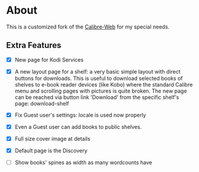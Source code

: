 # About

This is a customized fork of the [Calibre-Web](https://github.com/janeczku/calibre-web) for my special needs.

## Extra Features

- [x] New page for Kodi Services

- [x] A new layout page for a shelf: a very basic simple layout with direct buttons for downloads. This is useful to download selected books of shelves to e-book reader devices (like Kobo) where the standard Calibre menu and scrolling pages with pictures is quite broken. The new page can be reached via button link 'Download' from the specific shelf's page:
download-shelf

- [x] Fix Guest user's settings: locale is used now properly

- [x] Even a Guest user can add books to public shelves.

- [x] Full size cover image at details

- [x] Default page is the Discovery

- [ ] Show books' spines as width as many wordcounts have

